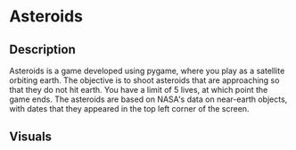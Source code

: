 # Asteroids
## Description 

Asteroids is a game developed using pygame, where you play as a satellite orbiting earth. The objective is to shoot asteroids that are 
approaching so that they do not hit earth. You have a limit of 5 lives, at which point the game ends. The asteroids are based on NASA's data on near-earth objects, with dates that they appeared in the top left corner of the screen. 

## Visuals 



